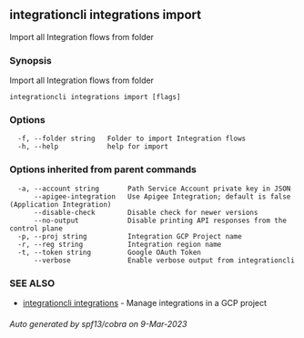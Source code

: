 ## integrationcli integrations import

Import all Integration flows from folder

### Synopsis

Import all Integration flows from folder

```
integrationcli integrations import [flags]
```

### Options

```
  -f, --folder string   Folder to import Integration flows
  -h, --help            help for import
```

### Options inherited from parent commands

```
  -a, --account string       Path Service Account private key in JSON
      --apigee-integration   Use Apigee Integration; default is false (Application Integration)
      --disable-check        Disable check for newer versions
      --no-output            Disable printing API responses from the control plane
  -p, --proj string          Integration GCP Project name
  -r, --reg string           Integration region name
  -t, --token string         Google OAuth Token
      --verbose              Enable verbose output from integrationcli
```

### SEE ALSO

* [integrationcli integrations](integrationcli_integrations.md)	 - Manage integrations in a GCP project

###### Auto generated by spf13/cobra on 9-Mar-2023
